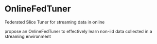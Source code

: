 # OnlineFedTuner

Federated Slice Tuner for streaming data in online

propose an OnlineFedTuner to effectively learn non-iid data collected in a streaming environment

